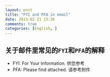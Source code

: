 ```yaml
---
layout: post
title: "FYI and PFA in email"
date: 2013-02-21 13:36
comments: true
categories: [English, ]
---
```

## 关于邮件里常见的`FYI`和`PFA`的解释
+ FYI: For Your Information. 供您参考
+ PFA: Please find attached. 请参考附件
